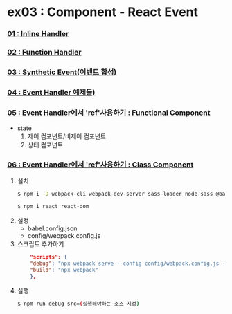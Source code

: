 # ex03 : Component - React Event
### [01 : Inline Handler](https://github.com/luster1031/JAVA_Expert_courses_Practice/tree/master/react-practices/2.Component/ex03/src/01)
### [02 : Function Handler](https://github.com/luster1031/JAVA_Expert_courses_Practice/tree/master/react-practices/2.Component/ex03/src/02)
### [03 : Synthetic Event(이벤트 합성)](https://github.com/luster1031/JAVA_Expert_courses_Practice/tree/master/react-practices/2.Component/ex03/src/03)
### [04 : Event Handler 예제들)](https://github.com/luster1031/JAVA_Expert_courses_Practice/tree/master/react-practices/2.Component/ex03/src/04)
### [05 : Event Handler에서 'ref'사용하기 : Functional Component](https://github.com/luster1031/JAVA_Expert_courses_Practice/tree/master/react-practices/2.Component/ex03/src/05)
+ state
    1. 제어 컴포넌트/비제어 컴포넌트
    2. 상태 컴포넌트

### [06 : Event Handler에서 'ref'사용하기 : Class Component](https://github.com/luster1031/JAVA_Expert_courses_Practice/tree/master/react-practices/2.Component/ex03/src/06)

1. 설치 
    ```bash
    $ npm i -D webpack-cli webpack-dev-server sass-loader node-sass @babel/core @babel/cli @babel/preset-env @babel/preset-react

    $ npm i react react-dom
    ```
2. 설정 
    + babel.config.json
    + config/webpack.config.js
3. 스크립트 추가하기
    ```json
        "scripts": {
        "debug": "npx webpack serve --config config/webpack.config.js --progress --mode development --env",
        "build": "npx webpack"
        },
    ```
4. 실행
    ```bash
    $ npm run debug src=(실행해야하는 소스 지정)
    ```